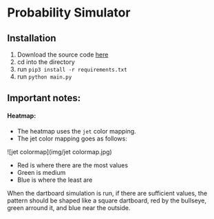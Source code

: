 # Probability Simulator

## Installation
1. Download the source code [here](https://github.com/tman540/probability-simulator)
2. cd into the directory
3. run `pip3 install -r requirements.txt`
4. run `python main.py`

## Important notes:
#### Heatmap:
* The heatmap uses the `jet` color mapping.
* The jet color mapping goes as follows:

![jet colormap](img/jet colormap.jpg)

* Red is where there are the most values
* Green is medium
* Blue is where the least are

When the dartboard simulation is run, if there are sufficient values, the pattern should be shaped like a square dartboard, red by the bullseye, green arround it, and blue near the outside.